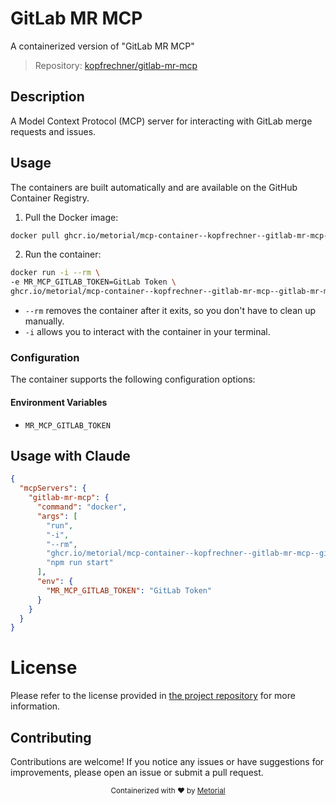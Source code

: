 
# GitLab MR MCP

A containerized version of "GitLab MR MCP"

> Repository: [kopfrechner/gitlab-mr-mcp](https://github.com/kopfrechner/gitlab-mr-mcp)

## Description

A Model Context Protocol (MCP) server for interacting with GitLab merge requests and issues.


## Usage

The containers are built automatically and are available on the GitHub Container Registry.

1. Pull the Docker image:

```bash
docker pull ghcr.io/metorial/mcp-container--kopfrechner--gitlab-mr-mcp--gitlab-mr-mcp
```

2. Run the container:

```bash
docker run -i --rm \ 
-e MR_MCP_GITLAB_TOKEN=GitLab Token \
ghcr.io/metorial/mcp-container--kopfrechner--gitlab-mr-mcp--gitlab-mr-mcp  "npm run start"
```

- `--rm` removes the container after it exits, so you don't have to clean up manually.
- `-i` allows you to interact with the container in your terminal.



### Configuration

The container supports the following configuration options:




#### Environment Variables

- `MR_MCP_GITLAB_TOKEN`




## Usage with Claude

```json
{
  "mcpServers": {
    "gitlab-mr-mcp": {
      "command": "docker",
      "args": [
        "run",
        "-i",
        "--rm",
        "ghcr.io/metorial/mcp-container--kopfrechner--gitlab-mr-mcp--gitlab-mr-mcp",
        "npm run start"
      ],
      "env": {
        "MR_MCP_GITLAB_TOKEN": "GitLab Token"
      }
    }
  }
}
```

# License

Please refer to the license provided in [the project repository](https://github.com/kopfrechner/gitlab-mr-mcp) for more information.

## Contributing

Contributions are welcome! If you notice any issues or have suggestions for improvements, please open an issue or submit a pull request.

<div align="center">
  <sub>Containerized with ❤️ by <a href="https://metorial.com">Metorial</a></sub>
</div>
  